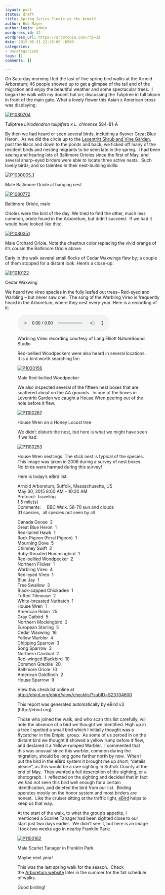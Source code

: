 ```yaml
---
layout: post
status: draft
title: Spring Series Finale at the Arnold
author: Bob Mayer
author_login: admin
wordpress_id: 32
wordpress_url: https://arbotopia.com//?p=32
date: 2015-05-31 22:28:05 -0500
categories:
- Uncategorized
tags: []
comments: []

---
```




<p>On Saturday morning I led the last of five spring bird walks at the Arnold Arboretum; 46 people showed up to get a glimpse of the tail end of the migration and enjoy the beautiful weather and some spectacular trees.&nbsp; I began the walk with my docent hat on; discussing the Tuliptree in full bloom in front of the main gate. What a lovely flower this Asian x American cross was displaying:</p>


<p><!-- wp:image {"id":1104,"linkDestination":"custom"} --></p>
 <a href="/images/2015/05/P1080704.jpg"><img src="/images/2015/05/P1080704.jpg" alt="P1080704" class="wp-image-1104"/></a>


<p>Tuliptree&nbsp;<em>Liriodendron tulipifera x L. chinense</em>&nbsp;584-81-A</p>


<p>By then we had heard or seen several birds, including a flyover Great Blue Heron.&nbsp; As we did the circle up to the&nbsp;<a href="http://www.arboretum.harvard.edu/plants/featured-plants/shrub-and-vine-garden/">Leventritt Shrub and Vine Garden</a>, past the lilacs and down to the ponds and back, we ticked off many of the resident birds and nesting migrants to be seen late in the spring.&nbsp; I had been seeing and hearing lots of Baltimore Orioles since the first of May, and several sharp-eyed birders were able to locate three active nests.&nbsp; Such lovely birds; and so talented in their nest-building skills:</p>


<p><!-- wp:image {"id":845,"linkDestination":"custom"} --></p>
 <a href="/images/2014/05/P1030005_1.jpg"><img src="/images/2014/05/P1030005_1.jpg" alt="P1030005_1" class="wp-image-845"/></a>


<p>Male Baltimore Oriole at hanging nest</p>


<p><!-- wp:image {"id":1106,"linkDestination":"custom"} --></p>
 <a href="/images/2015/05/P1080772.jpg"><img src="/images/2015/05/P1080772.jpg" alt="P1080772" class="wp-image-1106"/></a>


<p>Baltimore Oriole, male</p>


<p>Orioles were the bird of the day. We tried to find the other, much less common, oriole found in the Arboretum, but didn&rsquo;t succeed.&nbsp; If we had it would have looked like this:</p>


<p><!-- wp:image {"id":869,"linkDestination":"custom"} --></p>
 <a href="/images/2014/06/P1080351.jpg"><img src="/images/2014/06/P1080351.jpg" alt="P1080351" class="wp-image-869"/></a>


<p>Male Orchard Oriole. Note the chestnut color replacing the vivid orange of it&rsquo;s cousin the Baltimore Oriole above.</p>


<p>Early in the walk several small flocks of Cedar Waxwings flew by; a couple of them stopped for a distant look. Here&rsquo;s a close-up:</p>


<p><!-- wp:image {"id":1107,"linkDestination":"custom"} --></p>
 <a href="/images/2015/05/P1010122.jpg"><img src="/images/2015/05/P1010122.jpg" alt="P1010122" class="wp-image-1107"/></a>


<p>Cedar Waxwing</p>


<p>We heard two vireo species in the fully leafed out trees&ndash; Red-eyed and Warbling&nbsp;&ndash; but never saw one.&nbsp; The song of the Warbling Vireo is frequently heard in the Arboretum, where they nest every year. Here is a recording of it:</p>


<p><!-- wp:audio {"id":196} --></p>
<figure class="wp-block-audio"><audio controls src="/images/2018/11/Warbling-vireo-1.mp3"></audio>
<p><!-- /wp:audio --></p>


<p>Warbling Vireo recording courtesy of Lang Elliott NatureSound Studio</p>


<p>Red-bellied Woodpeckers were also heard in several locations.&nbsp; It is a bird worth searching for:</p>


<p><!-- wp:image {"id":354,"linkDestination":"custom"} --></p>
 <a href="http://www.arboretum.harvard.edu/"><img src="/images/2013/03/P1030156.jpg" alt="P1030156" class="wp-image-354"/></a>


<p>Male Red-bellied Woodpecker</p>


<p>We also inspected several of the fifteen nest boxes that are scattered about on the AA grounds.&nbsp; In one of the boxes in Leventritt Garden we caught a House Wren peering out of the hole before it flew.</p>


<p><!-- wp:image {"id":1110,"linkDestination":"custom"} --></p>
 <a href="/images/2015/05/P1100267.jpg"><img src="/images/2015/05/P1100267.jpg" alt="P1100267" class="wp-image-1110"/></a>


<p>House Wren on a Honey Locust tree</p>


<p>We didn&rsquo;t disturb the nest, but here is what we might have seen if we had:</p>


<p><!-- wp:image {"id":1111,"linkDestination":"custom"} --></p>
 <a href="/images/2015/05/P1100253.jpg"><img src="/images/2015/05/P1100253.jpg" alt="P1100253" class="wp-image-1111"/></a>


<p>House Wren nestlings. The stick nest is typical of the species. This image was taken in 2006 during a survey of nest boxes. No birds were harmed during this survey!</p>


<p>Here is today&rsquo;s eBird list:</p>


<p>Arnold Arboretum, Suffolk, Massachusetts, US<br>May 30, 2015 8:00 AM &ndash; 10:20 AM<br>Protocol: Traveling<br>1.5 mile(s)<br>Comments:&nbsp;&nbsp;&nbsp;&nbsp; BBC Walk. 58-70 sun and clouds<br>31 species,&nbsp; all species not seen by all</p>


<p>Canada Goose&nbsp; 2<br>Great Blue Heron&nbsp; 1<br>Red-tailed Hawk&nbsp; 1<br>Rock Pigeon (Feral Pigeon)&nbsp; 1<br>Mourning Dove&nbsp; 5<br>Chimney Swift&nbsp; 2<br>Ruby-throated Hummingbird&nbsp; 1<br>Red-bellied Woodpecker&nbsp; 2<br>Northern Flicker&nbsp; 1<br>Warbling Vireo&nbsp; 4<br>Red-eyed Vireo&nbsp; 1<br>Blue Jay&nbsp; 1<br>Tree Swallow&nbsp; 3<br>Black-capped Chickadee&nbsp; 1<br>Tufted Titmouse&nbsp; 2<br>White-breasted Nuthatch&nbsp; 1<br>House Wren&nbsp; 1<br>American Robin&nbsp; 25<br>Gray Catbird&nbsp; 5<br>Northern Mockingbird&nbsp; 2<br>European Starling&nbsp; 5<br>Cedar Waxwing&nbsp; 16<br>Yellow Warbler&nbsp; 4<br>Chipping Sparrow&nbsp; 3<br>Song Sparrow&nbsp; 3<br>Northern Cardinal&nbsp; 2<br>Red-winged Blackbird&nbsp; 10<br>Common Grackle&nbsp; 20<br>Baltimore Oriole&nbsp; 10<br>American Goldfinch&nbsp; 2<br>House Sparrow&nbsp; 9</p>


<p>View this checklist online at <a href="https://ebird.org/view/checklist/S23704600">http://ebird.org/ebird/view/checklist?subID=S23704600</a></p>


<p>This report was generated automatically by eBird v3 (http://ebird.org)</p>


<p>Those who joined the walk, and who scan this list carefully, will note the absence of a bird we thought we identified. High up in a tree I spotted a small bird which I initially thought was a flycatcher in the Empid. group.&nbsp; As some of us zeroed in on the distant bird we thought it showed a yellow rump before it flew, and declared it a Yellow-rumped Warbler.&nbsp; I commented that this was unusual since this warbler,&nbsp;common during the migration, should be long gone farther north by now.&nbsp; When I put the bird in the eBird system it brought me up short; &ldquo;details please&rdquo;, as this would be a rare sighting in Suffolk County at the end of May.&nbsp; They wanted a full description of the sighting, or a photograph.&nbsp; I&nbsp; reflected on the sighting and decided that in fact we had not seen this bird well enough for a certain identification, and deleted the bird from our list.&nbsp; Birding operates mostly on the honor system and most birders are honest.&nbsp; Like the cruiser sitting at the traffic light,&nbsp;<a href="http://ebird.org/content/ebird/">eBird</a>&nbsp;helps to keep us that way.</p>


<p>At the start of the walk, to whet the group&rsquo;s appetite, I mentioned a Scarlet Tanager had been sighted close to our start just two days earlier.&nbsp; We didn&rsquo;t see it, but here is an image I took two weeks ago in nearby Franklin Park:</p>


<p><!-- wp:image {"id":1115,"linkDestination":"custom"} --></p>
 <a href="/images/2015/05/P1100162.jpg"><img src="/images/2015/05/P1100162.jpg" alt="P1100162" class="wp-image-1115"/></a>


<p>Male Scarlet Tanager in Franklin Park</p>


<p>Maybe next year!</p>


<p>This was the last spring walk for the season.&nbsp; Check the&nbsp;<a href="http://www.arboretum.harvard.edu/">Arboretum website</a>&nbsp;later in the summer for the fall schedule of walks.</p>


<p>Good birding!</p>
